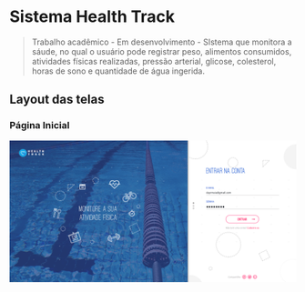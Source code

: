 # Sistema Health Track
> Trabalho acadêmico - Em desenvolvimento - SIstema que monitora a sáude, no qual o usuário pode registrar peso, alimentos consumidos, atividades físicas realizadas, pressão arterial, glicose, colesterol, horas de sono e quantidade de água ingerida.

## Layout das telas

### Página Inicial
![Image](https://raw.githubusercontent.com/dayanamaia/sistema-health-track/master/SistemaHealthTrack/WebContent/Docs/layout/1-home-inicial.png)